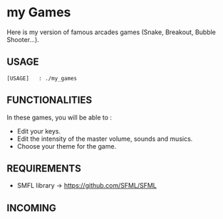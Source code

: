 # my Games
Here is my version of famous arcades games (Snake, Breakout, Bubble Shooter...).

## USAGE
    [USAGE]   : ./my_games

## FUNCTIONALITIES
In these games, you will be able to :
-  Edit your keys.
-  Edit the intensity of the master volume, sounds and musics.
-  Choose your theme for the game.

## REQUIREMENTS
- SMFL library -> https://github.com/SFML/SFML

## INCOMING

